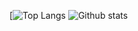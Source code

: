 <!--
**rek7/rek7** is a ✨ _special_ ✨ repository because its `README.md` (this file) appears on your GitHub profile.

Here are some ideas to get you started:

- 🔭 I’m currently working on ...
- 🌱 I’m currently learning ...
- 👯 I’m looking to collaborate on ...
- 🤔 I’m looking for help with ...
- 💬 Ask me about ...
- 📫 How to reach me: ...
- 😄 Pronouns: ...
- ⚡ Fun fact: ...
-->
[![Top Langs](https://github-readme-stats-git-masterrstaa-rickstaa.vercel.app/api/top-langs/?username=rek7&theme=cobalt&layout=compact)
![Github stats](https://github-readme-stats.vercel.app/api?username=rek7&theme=cobalt&show_icons=true&count_private=true)
